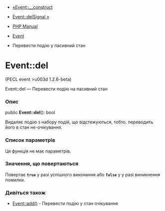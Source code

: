 - [«Event::\_\_construct](event.construct.md)
- [Event::delSignal »](event.delsignal.md)

- [PHP Manual](index.md)
- [Event](class.event.md)
- Перевести подію у пасивний стан

# Event::del

(PECL event \>u003d 1.2.6-beta)

Event::del — Перевести подію на пасивний стан

### Опис

public **Event::del**(): bool

Видаляє подію з набору подій, що відстежуються, тобто. переводить його в
стан не-очікування.

### Список параметрів

Ця функція не має параметрів.

### Значення, що повертаються

Повертає **`true`** у разі успішного виконання або **`false`** у
у разі виникнення помилки.

### Дивіться також

- [Event::add()](event.add.md) - Перевести подію у стан
очікування

